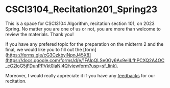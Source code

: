 # CSCI3104_Recitation201_Spring23
This is a space for CSCI3104 Algorithm, recitation section 101, on 2023 Spring.
No matter you are one of us or not, you are more than welcome to review the materials.
Thank you!

If you have any prefered topic for the preparation on the midterm 2 and the final, we would like you to fill out the [form](https://forms.gle/cG3CzkbyiNpnJ45X8](https://docs.google.com/forms/d/e/1FAIpQLSe0Gy6Ax9eiILfhPCXQ2A4OC_cG2loG5jFDunPPVkt0laNl4Q/viewform?usp=sf_link). 

Moreover, I would really appreciate it if you have any [feedbacks](https://forms.gle/31W18aVhzQVFMk3V7) for our recitation.
